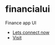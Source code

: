 # financialui

Finance app UI 

- [Lets connect now](https://wa.me/256701407936)
- [Visit](https://shamostechsolutions.com)
